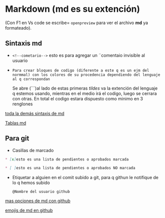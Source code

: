 # Markdown (**md** es su extención)

(Con F1 en Vs code se escribe= `openpreview` para ver el archivo **md** ya formateado).
## Sintaxis **md**
* `<!--cometario-->` esto es para agregar un ¨comentaio invisible al usuario
* `Para crear bloques de codigo (diferente a este q es un ejm del normmal) con los colores de su procedencia dependiendo del lenguaje al q correspondan`

    Se abre (```)al lado de estas primeras *tildes* va la extención del lenguaje q estemos usando, mientras en el medio irá el codigo, luego se cerrara con otras. En total el codigo estara dispuesto como minimo en 3 renglones
    
[toda la demás sintaxis de md](https://markdown.es/sintaxis-markdown/#bloque)

[Tablas md](https://markdown.es/multimarkdown/)
## Para git

* Casillas de marcado
```md
* [x]esto es una lista de pendientes o aprobados marcada
```
```md
* [ ]esto es una lista de pendientes o aprobados NO marcada
```
* Etiquetar a alguien en el comit subido a git, para q githun le notifique de lo q hemos subido

    `@Nombre del usuario github`

 [mas opciones de md con github](https://github.com/adam-p/markdown-here/wiki/Markdown-Cheatsheet)

 [emojis de md en github](https://gist.github.com/rxaviers/7360908)